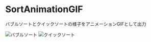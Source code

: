 # SortAnimationGIF
バブルソートとクイックソートの様子をアニメーションGIFとして出力

![バブルソート](https://github.com/kenjinote/SortAnimationGIF/wiki/bubble.gif "バブルソート")
![クイックソート](https://github.com/kenjinote/SortAnimationGIF/wiki/quick.gif "クイックソート")
